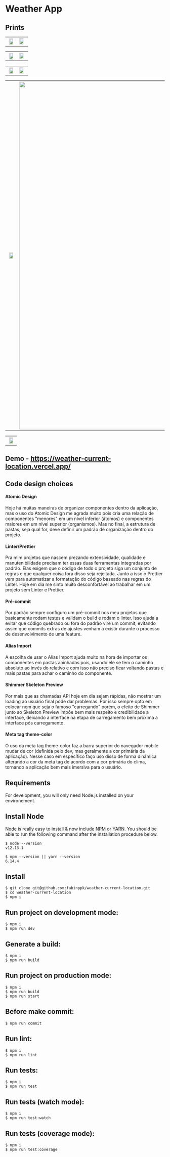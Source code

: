 # Weather App

## Prints

<table style="width:100%">
  <tr>
    <th><img src="https://github.com/fabinppk/weather-current-location/blob/main/prints/sol.jpg?raw=true" width="80%" /></th>
    <td><img src="https://github.com/fabinppk/weather-current-location/blob/main/prints/nevoa.jpg?raw=true" width="80%" /></td>
  </tr>
</table>

<table style="width:100%">
  <tr>
    <th><img src="https://github.com/fabinppk/weather-current-location/blob/main/prints/tempestade.jpg?raw=true" width="80%" /></th>
    <td><img src="https://github.com/fabinppk/weather-current-location/blob/main/prints/garoa.jpg?raw=true" width="80%" /></td>
  </tr>
</table>

<table style="width:100%">
  <tr>
    <th><img src="https://github.com/fabinppk/weather-current-location/blob/main/prints/chuva.jpg?raw=true" width="80%" /></th>
    <td><img src="https://github.com/fabinppk/weather-current-location/blob/main/prints/neve.jpg?raw=true" width="80%" /></td>
  </tr>
</table>

<table style="width:100%">
  <tr>
    <th><img src="https://github.com/fabinppk/weather-current-location/blob/main/prints/nuvem.jpg?raw=true" width="80%" /></th>
    <td><img src="https://github.com/fabinppk/weather-current-location/blob/main/prints/shimmer.gif?raw=true" width="1100px" /></td>
  </tr>
</table>

<table style="width:100%">
  <tr>
    <th><img src="https://github.com/fabinppk/weather-current-location/blob/main/prints/chuva-landscape.jpg?raw=true" width="80%" /></th>
  </tr>
</table>

## Demo - https://weather-current-location.vercel.app/

## Code design choices

#### Atomic Design

Hoje há muitas maneiras de organizar componentes dentro da aplicação, mas o uso do Atomic Design me agrada muito pois cria uma relação de componentes "menores" em um nível inferior (átomos) e componentes maiores em um nível superior (organismos). Mas no final, a estrutura de pastas, seja qual for, deve definir um padrão de organização dentro do projeto.

#### Linter/Prettier

Pra mim projetos que nascem prezando extensividade, qualidade e manutenibilidade precisam ter essas duas ferramentas integradas por padrão. Elas exigem que o código de todo o projeto siga um conjunto de regras e que qualquer coisa fora disso seja rejeitada. Junto a isso o Prettier vem para automatizar a formatação do código baseado nas regras do Linter. Hoje em dia me sinto muito desconfortável ao trabalhar em um projeto sem Linter e Prettier.

#### Pré-commit

Por padrão sempre configuro um pré-commit nos meu projetos que basicamente rodam testes e validam o build e rodam o linter. Isso ajuda a evitar que código quebrado ou fora do padrão vire um commit, evitando assim que commits extras de ajustes venham a existir durante o processo de desenvolvimento de uma feature.

#### Alias Import

A escolha de usar o Alias Import ajuda muito na hora de importar os componentes em pastas aninhadas pois, usando ele se tem o caminho absoluto ao invés do relativo e com isso não preciso ficar voltando pastas e mais pastas para achar o caminho do componente.

#### Shimmer Skeleton Preview

Por mais que as chamadas API hoje em dia sejam rápidas, não mostrar um loading ao usuário final pode dar problemas. Por isso sempre opto em colocar nem que seja o famoso "carregando" porém, o efeito de Shimmer junto ao Skeleton Preview impôe bem mais respeito e credibilidade a interface, deixando a interface na etapa de carregamento bem próxima a interface pós carregamento.

#### Meta tag theme-color

O uso da meta tag theme-color faz a barra superior do navegador mobile mudar de cor (definida pelo dev, mas geralmente a cor primária da aplicação). Nesse caso em específico faço uso disso de forma dinâmica alterando a cor da meta tag de acordo com a cor primária do clima, tornando a aplicação bem mais imersiva para o usuário.

## Requirements

For development, you will only need Node.js installed on your environement.

## Install Node

[Node](http://nodejs.org/) is really easy to install & now include [NPM](https://npmjs.org/) or [YARN](https://yarnpkg.com/pt-BR/).
You should be able to run the following command after the installation procedure
below.

    $ node --version
    v12.13.1

    $ npm --version || yarn --version
    6.14.4

## Install

    $ git clone git@github.com:fabinppk/weather-current-location.git
    $ cd weather-current-location
    $ npm i

## Run project on development mode:

```
$ npm i
$ npm run dev
```

## Generate a build:

```
$ npm i
$ npm run build
```

## Run project on production mode:

```
$ npm i
$ npm run build
$ npm run start
```

## Before make commit:

```
$ npm run commit
```

## Run lint:

```
$ npm i
$ npm run lint
```

## Run tests:

```
$ npm i
$ npm run test
```

## Run tests (watch mode):

```
$ npm i
$ npm run test:watch
```

## Run tests (coverage mode):

```
$ npm i
$ npm run test:coverage
```
